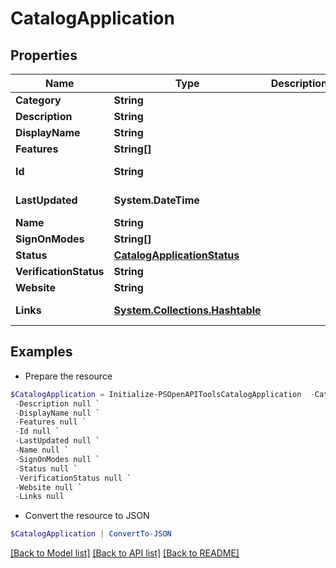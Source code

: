 # CatalogApplication
## Properties

Name | Type | Description | Notes
------------ | ------------- | ------------- | -------------
**Category** | **String** |  | [optional] 
**Description** | **String** |  | [optional] 
**DisplayName** | **String** |  | [optional] 
**Features** | **String[]** |  | [optional] 
**Id** | **String** |  | [optional] [readonly] 
**LastUpdated** | **System.DateTime** |  | [optional] [readonly] 
**Name** | **String** |  | [optional] 
**SignOnModes** | **String[]** |  | [optional] 
**Status** | [**CatalogApplicationStatus**](CatalogApplicationStatus.md) |  | [optional] 
**VerificationStatus** | **String** |  | [optional] 
**Website** | **String** |  | [optional] 
**Links** | [**System.Collections.Hashtable**](SystemCollectionsHashtable.md) |  | [optional] [readonly] 

## Examples

- Prepare the resource
```powershell
$CatalogApplication = Initialize-PSOpenAPIToolsCatalogApplication  -Category null `
 -Description null `
 -DisplayName null `
 -Features null `
 -Id null `
 -LastUpdated null `
 -Name null `
 -SignOnModes null `
 -Status null `
 -VerificationStatus null `
 -Website null `
 -Links null
```

- Convert the resource to JSON
```powershell
$CatalogApplication | ConvertTo-JSON
```

[[Back to Model list]](../README.md#documentation-for-models) [[Back to API list]](../README.md#documentation-for-api-endpoints) [[Back to README]](../README.md)


